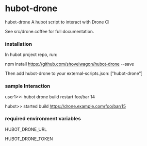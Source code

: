 # hubot-drone

hubot-drone
A hubot script to interact with Drone CI

See src/drone.coffee for full documentation.

### installation
In hubot project repo, run:

npm install https://github.com/shovelwagon/hubot-drone --save

Then add hubot-drone to your external-scripts.json:
["hubot-drone"]

### sample Interaction
user1>>: hubot drone build restart foo/bar 14

hubot>> started build https://drone.example.com/foo/bar/15

### required environment variables
HUBOT_DRONE_URL

HUBOT_DRONE_TOKEN

